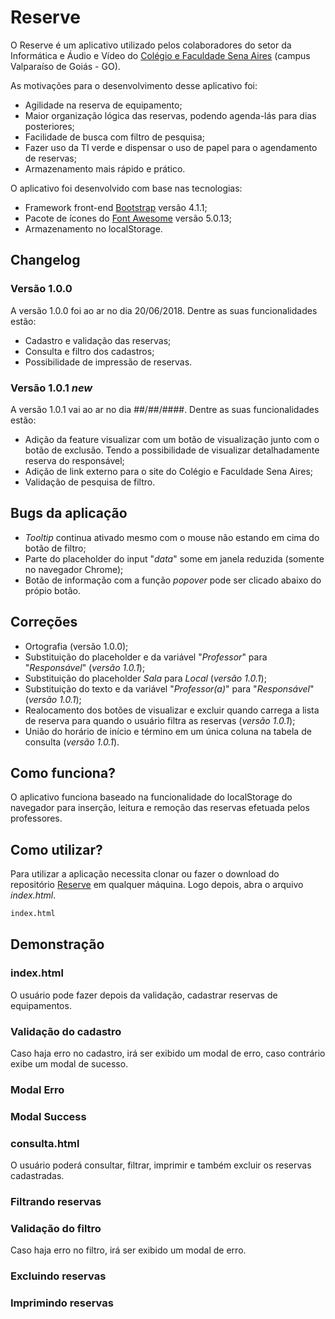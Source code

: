 # Reserve
O Reserve é um aplicativo utilizado pelos colaboradores do setor da Informática e Áudio e Vídeo do [Colégio e Faculdade Sena Aires](http://www.senaaires.com.br/) (campus Valparaíso de Goiás - GO).

As motivações para o desenvolvimento desse aplicativo foi:
* Agilidade na reserva de equipamento;
* Maior organização lógica das reservas, podendo agenda-lás para dias posteriores;
* Facilidade de busca com filtro de pesquisa;
* Fazer uso da TI verde e dispensar o uso de papel para o agendamento de reservas;
* Armazenamento mais rápido e prático.

O aplicativo foi desenvolvido com base nas tecnologias:
* Framework front-end [Bootstrap](https://getbootstrap.com/) versão 4.1.1;
* Pacote de ícones do [Font Awesome](https://fontawesome.com/) versão 5.0.13;
* Armazenamento no localStorage.

## Changelog

### Versão 1.0.0
A versão 1.0.0 foi ao ar no dia 20/06/2018. Dentre as suas funcionalidades estão:
* Cadastro e validação das reservas;
* Consulta e filtro dos cadastros;
* Possibilidade de impressão de reservas.

### Versão 1.0.1 *new*
A versão 1.0.1 vai ao ar no dia ##/##/####. Dentre as suas funcionalidades estão:
* Adição da feature visualizar com um botão de visualização junto com o botão de exclusão. Tendo a possibilidade de visualizar detalhadamente reserva do responsável;
* Adição de link externo para o site do Colégio e Faculdade Sena Aires;
* Validação de pesquisa de filtro.

## Bugs da aplicação
* *Tooltip* continua ativado mesmo com o mouse não estando em cima do botão de filtro;
* Parte do placeholder do input "*data*" some em janela reduzida (somente no navegador Chrome);
* Botão de informação com a função *popover* pode ser clicado abaixo do própio botão.

## Correções
* Ortografia (versão 1.0.0);
* Substituição do placeholder e da variável "*Professor*" para "*Responsável*" (*versão 1.0.1*);
* Substituição do placeholder *Sala* para *Local* (*versão 1.0.1*);
* Substituição do texto e da variável "*Professor(a)*" para "*Responsável*" (*versão 1.0.1*);
* Realocamento dos botões de visualizar e excluir quando carrega a lista de reserva para quando o usuário filtra as reservas (*versão 1.0.1*);
* União do horário de início e término em um única coluna na tabela de consulta (*versão 1.0.1*).

## Como funciona?
O aplicativo funciona baseado na funcionalidade do localStorage do navegador para inserção, leitura e remoção das reservas efetuada pelos professores.

## Como utilizar?
Para utilizar a aplicação necessita clonar ou fazer o download do repositório [Reserve](https://github.com/JefersonLucas/reserve) em qualquer máquina. Logo depois, abra o arquivo *index.html*.

```bash
index.html
```

## Demonstração

### index.html
O usuário pode fazer depois da validação, cadastrar reservas de equipamentos.

### Validação do cadastro
Caso haja erro no cadastro, irá ser exibido um modal de erro, caso contrário exibe um modal de sucesso.

### Modal Erro

### Modal Success

### consulta.html
O usuário poderá consultar, filtrar, imprimir e também excluir os reservas cadastradas.

### Filtrando reservas

### Validação do filtro
Caso haja erro no filtro, irá ser exibido um modal de erro.

### Excluindo reservas

### Imprimindo reservas